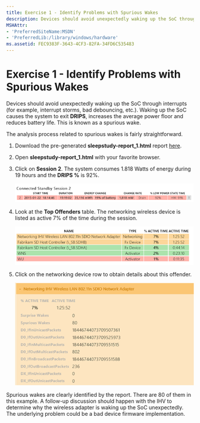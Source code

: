 ```yaml
---
title: Exercise 1 - Identify Problems with Spurious Wakes
description: Devices should avoid unexpectedly waking up the SoC through interrupts (for example, interrupt storms, bad debouncing, etc.).
MSHAttr:
- 'PreferredSiteName:MSDN'
- 'PreferredLib:/library/windows/hardware'
ms.assetid: FEC9383F-3643-4CF3-82FA-34FD6C535483
---
```


# Exercise 1 - Identify Problems with Spurious Wakes


Devices should avoid unexpectedly waking up the SoC through interrupts (for example, interrupt storms, bad debouncing, etc.). Waking up the SoC causes the system to exit **DRIPS**, increases the average power floor and reduces battery life. This is known as a spurious wake.

The analysis process related to spurious wakes is fairly straightforward.

1.  Download the pre-generated **sleepstudy-report\_1.html** report [here](http://download.microsoft.com/download/2/6/6/2662D67D-58CC-4823-8812-AD215DD9778F/sleepstudy-report_1.mdl).

2.  Open **sleepstudy-report\_1.html** with your favorite browser.

3.  Click on **Session 2**. The system consumes 1.818 Watts of energy during 19 hours and the **DRIPS %** is 92%.

    ![Screenshot shows a sample of Connected Standby Session 2](images/standbylab1.png)

4.  Look at the **Top Offenders** table. The networking wireless device is listed as active 7% of the time during the session.

    ![](images/standbylab2.png)

5.  Click on the networking device row to obtain details about this offender.

    ![](images/standbylab3.png)

Spurious wakes are clearly identified by the report. There are 80 of them in this example. A follow-up discussion should happen with the IHV to determine why the wireless adapter is waking up the SoC unexpectedly. The underlying problem could be a bad device firmware implementation.

 

 






